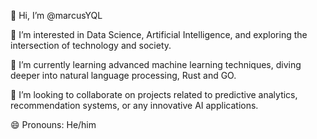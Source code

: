 👋 Hi, I’m @marcusYQL

👀 I’m interested in Data Science, Artificial Intelligence, and exploring the intersection of technology and society.

🌱 I’m currently learning advanced machine learning techniques, diving deeper into natural language processing, Rust and GO.

💞️ I’m looking to collaborate on projects related to predictive analytics, recommendation systems, or any innovative AI applications.

😄 Pronouns: He/him
